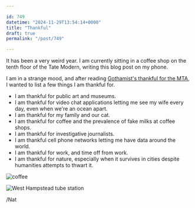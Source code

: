 ```yaml
---

id: 749
datetime: "2024-11-29T13:54:14+0000"
title: "Thankful"
draft: true
permalink: "/post/749"

---
```


It has been a very weird year. I am currently sitting in a coffee shop on the tenth floor of the Tate Modern, writing this blog post on my phone.

I am in a strange mood, and after reading [Gothamist's thankful for the MTA](https://gothamist.com/news/lets-give-thanks-to-nycs-troubled-transit-system), I wanted to list a few things I am thankful for.


- I am thankful for public art and museums.
- I am thankful for video chat applications letting me see my wife every day, even when we're an ocean apart.
- I am thankful for my family and our cat.
- I am thankful for coffee and the prevalence of fake milks at coffee shops.
- I am thankful for investigative journalists.
- I am thankful cell phone networks letting me have data around the world.
- I am thankful for work, and time off from work.
- I am thankful for nature, especially when it survives in cities despite humanities attempts to thwart it.

![coffee](https://icco.imgix.net/photos/2024/0J1KNRENRQY06.jpg)

![West Hampstead tube station](https://icco.imgix.net/photos/2024/0J1KNV5MCQW1X.jpg)

/Nat
